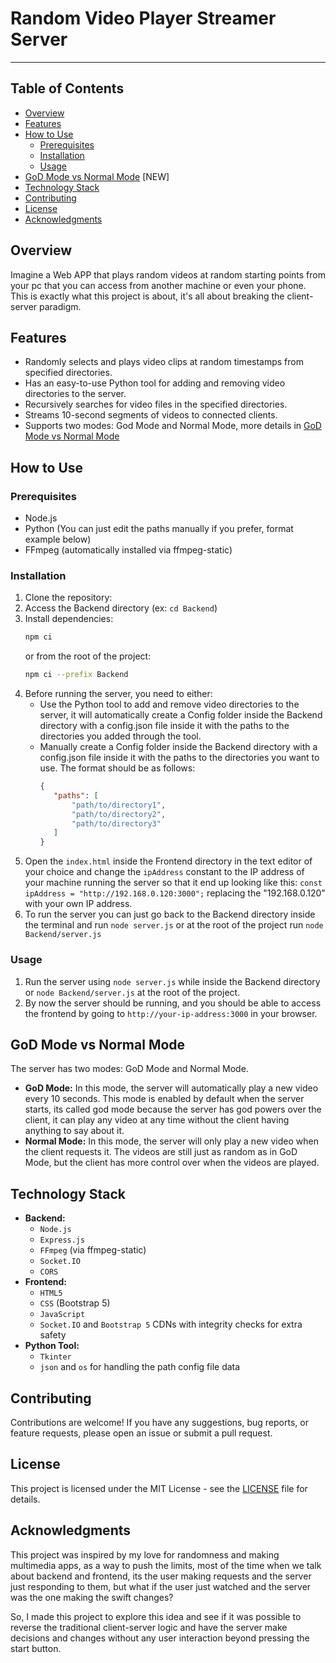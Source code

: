 # Random Video Player Streamer Server
---

## Table of Contents

- [Overview](#overview)
- [Features](#features)
- [How to Use](#how-to-use)
  - [Prerequisites](#prerequisites)
  - [Installation](#installation)
  - [Usage](#usage)
- [GoD Mode vs Normal Mode](#god-mode-vs-normal-mode) [NEW]
- [Technology Stack](#technology-stack)
- [Contributing](#contributing)
- [License](#license)
- [Acknowledgments](#acknowledgments)

## Overview

Imagine a Web APP that plays random videos at random starting points from your pc that you can access from another machine or even your phone. This is exactly what this project is about, it's all about breaking the client-server paradigm.

## Features

- Randomly selects and plays video clips at random timestamps from specified directories.
- Has an easy-to-use Python tool for adding and removing video directories to the server.
- Recursively searches for video files in the specified directories.
- Streams 10-second segments of videos to connected clients.
- Supports two modes: God Mode and Normal Mode, more details in [GoD Mode vs Normal Mode](#god-mode-vs-normal-mode)

## How to Use

### Prerequisites

- Node.js
- Python (You can just edit the paths manually if you prefer, format example below)
- FFmpeg (automatically installed via ffmpeg-static)

### Installation

1. Clone the repository:
2. Access the Backend directory (ex: `cd Backend`)
3. Install dependencies:
   ```bash
   npm ci
   ```
    or from the root of the project:
    ```bash
    npm ci --prefix Backend
    ```
4. Before running the server, you need to either:
   - Use the Python tool to add and remove video directories to the server, it will automatically create a Config folder inside the Backend directory with a config.json file inside it with the paths to the directories you added through the tool.
   - Manually create a Config folder inside the Backend directory with a config.json file inside it with the paths to the directories you want to use. The format should be as follows:
     ```json
     {
        "paths": [
            "path/to/directory1",
            "path/to/directory2",
            "path/to/directory3"
        ]
     }
     ```
5. Open the `index.html` inside the Frontend directory in the text editor of your choice and change the `ipAddress` constant to the IP address of your machine running the server so that it end up looking like this: `const ipAddress = "http://192.168.0.120:3000";` replacing the "192.168.0.120" with your own IP address.
6. To run the server you can just go back to the Backend directory inside the terminal and run `node server.js` or at the root of the project run `node Backend/server.js`

### Usage

1. Run the server using `node server.js` while inside the Backend directory or `node Backend/server.js` at the root of the project.
2. By now the server should be running, and you should be able to access the frontend by going to `http://your-ip-address:3000` in your browser.

## GoD Mode vs Normal Mode

The server has two modes: GoD Mode and Normal Mode.

- **GoD Mode:** In this mode, the server will automatically play a new video every 10 seconds. This mode is enabled by default when the server starts, its called god mode because the server has god powers over the client, it can play any video at any time without the client having anything to say about it.
- **Normal Mode:** In this mode, the server will only play a new video when the client requests it. The videos are still just as random as in GoD Mode, but the client has more control over when the videos are played.

## Technology Stack

* **Backend:**
  - `Node.js`
  - `Express.js`
  - `FFmpeg` (via ffmpeg-static)
  - `Socket.IO`
  - `CORS`
* **Frontend:**
  - `HTML5`
  - `CSS` (Bootstrap 5)
  - `JavaScript`
  - `Socket.IO` and `Bootstrap 5` CDNs with integrity checks for extra safety
* **Python Tool:**
  - `Tkinter`
  - `json` and `os` for handling the path config file data

## Contributing

Contributions are welcome! If you have any suggestions, bug reports, or feature requests, please open an issue or submit a pull request.

## License

This project is licensed under the MIT License - see the [LICENSE](LICENSE) file for details.

## Acknowledgments

This project was inspired by my love for randomness and making multimedia apps, as a way to push the limits, most of the time when we talk about backend and frontend, its the user making requests and the server just responding to them, but what if the user just watched and the server was the one making the swift changes?

So, I made this project to explore this idea and see if it was possible to reverse the traditional client-server logic and have the server make decisions and changes without any user interaction beyond pressing the start button.
